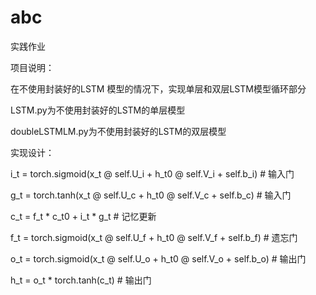 # abc
实践作业

项目说明：

在不使用封装好的LSTM 模型的情况下，实现单层和双层LSTM模型循环部分

LSTM.py为不使用封装好的LSTM的单层模型

doubleLSTMLM.py为不使用封装好的LSTM的双层模型

实现设计：

i_t = torch.sigmoid(x_t @ self.U_i + h_t0 @ self.V_i + self.b_i)  # 输入门

g_t = torch.tanh(x_t @ self.U_c + h_t0 @ self.V_c + self.b_c)  # 输入门

c_t = f_t * c_t0 + i_t * g_t  # 记忆更新

f_t = torch.sigmoid(x_t @ self.U_f + h_t0 @ self.V_f + self.b_f)  # 遗忘门

o_t = torch.sigmoid(x_t @ self.U_o + h_t0 @ self.V_o + self.b_o)  # 输出门

 h_t = o_t * torch.tanh(c_t)  # 输出门
